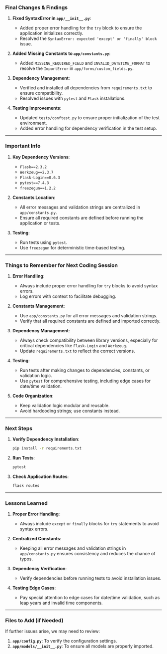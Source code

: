### **Final Changes & Findings**
1. **Fixed SyntaxError in `app/__init__.py`**:
   - Added proper error handling for the `try` block to ensure the application initializes correctly.
   - Resolved the `SyntaxError: expected 'except' or 'finally' block` issue.

2. **Added Missing Constants to `app/constants.py`**:
   - Added `MISSING_REQUIRED_FIELD` and `INVALID_DATETIME_FORMAT` to resolve the `ImportError` in `app/forms/custom_fields.py`.

3. **Dependency Management**:
   - Verified and installed all dependencies from `requirements.txt` to ensure compatibility.
   - Resolved issues with `pytest` and `Flask` installations.

4. **Testing Improvements**:
   - Updated `tests/conftest.py` to ensure proper initialization of the test environment.
   - Added error handling for dependency verification in the test setup.

---

### **Important Info**
1. **Key Dependency Versions**:
   - `Flask==2.3.2`
   - `Werkzeug==2.3.7`
   - `Flask-Login==0.6.3`
   - `pytest==7.4.3`
   - `freezegun==1.2.2`

2. **Constants Location**:
   - All error messages and validation strings are centralized in `app/constants.py`.
   - Ensure all required constants are defined before running the application or tests.

3. **Testing**:
   - Run tests using `pytest`.
   - Use `freezegun` for deterministic time-based testing.

---

### **Things to Remember for Next Coding Session**
1. **Error Handling**:
   - Always include proper error handling for `try` blocks to avoid syntax errors.
   - Log errors with context to facilitate debugging.

2. **Constants Management**:
   - Use `app/constants.py` for all error messages and validation strings.
   - Verify that all required constants are defined and imported correctly.

3. **Dependency Management**:
   - Always check compatibility between library versions, especially for critical dependencies like `Flask-Login` and `Werkzeug`.
   - Update `requirements.txt` to reflect the correct versions.

4. **Testing**:
   - Run tests after making changes to dependencies, constants, or validation logic.
   - Use `pytest` for comprehensive testing, including edge cases for date/time validation.

5. **Code Organization**:
   - Keep validation logic modular and reusable.
   - Avoid hardcoding strings; use constants instead.

---

### **Next Steps**
1. **Verify Dependency Installation**:
   ```bash
   pip install -r requirements.txt
   ```

2. **Run Tests**:
   ```bash
   pytest
   ```

3. **Check Application Routes**:
   ```bash
   flask routes
   ```

---

### **Lessons Learned**
1. **Proper Error Handling**:
   - Always include `except` or `finally` blocks for `try` statements to avoid syntax errors.

2. **Centralized Constants**:
   - Keeping all error messages and validation strings in `app/constants.py` ensures consistency and reduces the chance of typos.

3. **Dependency Verification**:
   - Verify dependencies before running tests to avoid installation issues.

4. **Testing Edge Cases**:
   - Pay special attention to edge cases for date/time validation, such as leap years and invalid time components.

---

### **Files to Add (if Needed)**
If further issues arise, we may need to review:
1. **`app/config.py`**: To verify the configuration settings.
2. **`app/models/__init__.py`**: To ensure all models are properly imported.
